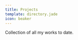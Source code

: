 ```yaml
---
title: Projects
template: directory.jade
icon: beaker
---
```


Collection of all my works to date.